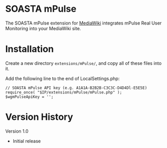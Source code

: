 # SOASTA mPulse

The SOASTA mPulse extension for [MediaWiki](http://www.mediawiki.org) integrates mPulse Real User Monitoring into your MediaWiki site.

# Installation

Create a new directory `extensions/mPulse/`, and copy all of these files into it.

Add the following line to the end of LocalSettings.php:

    // SOASTA mPulse API key (e.g. A1A1A-B2B2B-C3C3C-D4D4Dl-E5E5E)
    require_once( "$IP/extensions/mPulse/mPulse.php" );
    $wgmPulseApiKey = '';

# Version History

Version 1.0

* Initial release
